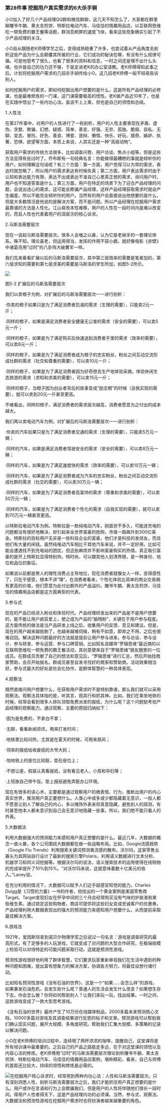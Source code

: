 ### 第28件事 挖掘用户真实需求的6大杀手锏

小O加入了好几个产品经理QQ群和微信群聊，这几天不知怎么了，大家都在群里聊雕爷牛腩、黄太吉煎饼、特斯拉电动汽车、马佳佳的情趣用品店，以互联网思维吃一顿免费的霸王餐等话题，群消息刷屏的速度飞快，看来这些现象确实引起了不少产品经理的关注。

小O自从跟随老K师傅学艺之后，变得成熟稳重了许多，也尝试着从产品角度去剖析这些产品为什么会颠覆其所属的行业，它们成功的秘诀在哪，有没有什么规律可循。可是他思考了很久，也看了很多的资料和信息，一时之间还是理不出什么头绪，也许是自己的功力还不够，于是走进老K的办公室请教。老K师傅得知此事之后，计划将挖掘用户需求的几招杀手锏传给小O。这几招老K师傅一般不轻易告诉别人。

如何挖掘用户的需求，即如何挖掘出用户想要的是什么，这是所有产品经理的必修课，也是最难修炼的一门课，这门课需要极高的悟性。老K做产品近10年了，也是在实践中悟出了一些内功心法。虽说不上上乘，但也是自己的领悟和总结。

1.人性法

在第27件事中，对用户的人性进行了一些剖析，用户的人性主要表现在矛盾、虚伪、贪婪、欺骗、幻想、疑惑、简单、善变、好强、无奈、孤独、脆弱、自私、无聊、变态、冒险、好色、善良、博爱、诡辩、懒惰、快乐、好玩、猎奇、嫉妒、执著、恐惧、欲望等方面，本质上来说，人其实还是一种“高级动物”。

获取用户需求的传统方法很多，比如调查问卷、用户访谈、焦点小组等，但是这些方法显得有些过时了。乔布斯有一句经典名言：你能做得最糟糕的事就是倾听你的用户。如何理解这句话呢？有三个方面：第一方面，用户觉得习以为常的需求，表达时就忽略了，所以用户的需求表达有时候失真；第二方面，用户表达需求时由于认知和表达能力有限，表达不出或表达不准自己心里真正想的需求，询问用户时，用户也不知道答案是什么；第三方面，用户在特定的场景下为了迎合产品经理的问题，会说出违心的需求，这可能会欺骗产品经理，这样产品经理获取需求时就会产生偏差，所以不能完全倾听你的用户。当然有的用户会直接说出他想要的是什么，但是大多数情况是他说的是解决方案，而不是问题。所以产品经理在挖掘用户需求最靠谱的方法是人性化。江山易改本性难移，用户的人性在一段时间内是难以改变的，而且人性也代表着用户的深层次的核心诉求。

2.马斯洛需要层次

现在一说起马斯洛需要层次。很多人会嗤之以鼻，认为它是老掉牙的一套理论体系。殊不知，理论虽老，但运用得当，发挥的作用不容小觑，就好像电影《赤壁》中诸葛亮用“过时”的八卦阵大破曹军一样。

我们先来看看扩展以后的马斯洛需要层次，其中第三层效率的需要是笔者加的，第六层求知的需要和第七层求美的需要是马斯洛的学生所加，如图5-2所示。

![](images/image01624.jpeg)

图5-2 扩展后的马斯洛需要层次

我们以卖橙子为例，对扩展后的马斯洛需要层次一一进行剖析：

·你卖的橙子如果只是为了满足消费者饥渴的需求（生理的需要），只能卖2元一斤；

·同样的橙子，如果是满足消费者安全健康无公害的需求（安全的需要），可以卖5元一斤；

·同样的橙子，如果是为了满足购买后快速送到消费者手里的需求（效率的需要），可以卖8元一斤；

·同样的橙子，如果是为了满足消费者成为橙子的忠实粉丝，粉丝之间互动交流形成社群的需求（社交和尊重的需要），可以卖10元一斤；

·同样的橙子，如果是为了满足消费者因为好奇想去生产地体验采摘，体验休闲生态旅游的需求（求知和求美的需要），可以卖15元一斤；

·同样的橙子，当橙子因为创业者背后的故事变成“励志橙”的时候（自我实现的需要），就可以卖到20元一斤甚至更高。

不难看出，同样的橙子，满足消费者的需求层次越高，消费者愿意为之付出的成本越大。

我们再以卖电动汽车为例，对扩展后的马斯洛需要层次一一进行剖析：

·你卖的汽车如果只是为了满足消费者交通的需求（生理的需要），只能卖5万元一辆；

·同样的汽车，如果是满足消费者驾驶安全的需求（安全的需要），可以卖8万元一辆；

·同样的汽车，如果是为了满足速度快的需求（效率的需要），可以卖10万元一辆；

·同样的汽车，如果是为了满足消费者成为汽车的忠实粉丝，粉丝之间互动交流形成社群的需求（社交的需要），可以卖30万元一辆；

·同样的汽车，如果是为了满足消费者高富帅的需求（尊重和求美的需要），可以卖50万元一辆；

·同样的汽车，如果是为了满足消费者个性化的需求（自我实现的需要），就可以卖到70万元一辆甚至更高。

以特斯拉电动汽车为例。特斯拉是一款纯电动汽车，刚面世不多久，可能连充电的问题都没有很好地解决，却引起来全世界富豪的抢购，市值一路飙升到300亿美金。特斯拉的目标用户无非是一些科技企业的富豪，他们才是科技的发烧友，而且他们有大量的闲钱。虽然纯电动汽车相比于其他汽车来说，并不一定好用，比如可能会遭遇找不到充电站的困扰，但这些麻烦并不影响富豪购买的热情。真正吸引富豪的是开上特斯拉显得特别帅，特时尚，可以跟其他人划清界限，是一种身份、地位和品位的象征。

如果说以前都是男人的理性消费占主导地位，现在消费者就像女人一样，变得感性了，只在乎感受，根本不讲“理”。在消费者看来，个性化体验比简单的商业交易拥有更高的价值，他们愿意为此付出额外的产品溢价。雕爷牛腩、黄太吉煎饼、马佳佳的情趣用品店都是这方面典型的代表。

3.参与式

现在的产品已经进入粉丝和体验时代。产品经理研发出来的产品是不是用户想要的，能不能让用户疯狂爱上，使之成为产品的“脑残粉”，关键在于用户参与程度。这方面传统的做法是当产品研发上线之后，收集用户的反馈、意见和建议。但是，现在的用户越来越挑剔了，也越来越难伺候，稍有不如意，即弃之不用，之后也很难召回。解决这种问题最好的方法就是提前让用户参与进来，参与访谈、参与设计、参与研发、参与运营、参与口碑营销。比如知名自媒体“罗辑思维”最近搞的以互联网思维吃一顿免费的霸王餐活动，其创意便来自于“罗辑思维”朋友圈里的一位成员。在群成员贡献了自己的想法和意见后，“罗辑思维”进行汇总，然后开始找商家赞助，会员开始报名。群成员甚至自发寻找好的商家和赞助商。活动效果相当好。参与式最大的好处是社会化协作，是群体智慧的一种具体表现。

4.观察法

既然直接问用户想要什么，在获取用户需求时不是特别靠谱，那么我们就可以采用观察法。观察法具体指的是，听其言，观其行和抓其神。比如，我们在乘坐地铁的时候，经常会看到很多人排队领取免费派发的报纸，为什么呢？这个问题挺考验产品经理的观察能力。通过观察，主要的原因归纳如下：

·因为是免费的，不拿白不拿；

·无聊，看看新闻资讯，用来打发时间；

·地铁里比较闷热，尤其是在夏天的时候，可用来扇风；

·领来的报纸给收废纸的大爷大妈；

·怕地铁上的座位比较脏，垫在座位上；

·不想让座，假装认真看报纸，没有看见老人、小孩和孕妇等；

·上班族自己带午饭，垫上报纸避免弄脏办公环境。

现在有很多的读心术，主要都是通过观察用户的微表情、行为，推断出用户的内心真实世界，推测用户真正要想什么。人类心中或多或少都隐藏着无意识，一般人都不愿意让别人了解自己的内心，多以掩饰外表来将真意隐藏，避免别人的探测，有时甚至他本人都未意识到自己会无意识地隐藏一些事。所以，我们绝不能只看人的外表。

5.大数据法

利用大数据强大的预测能力来感知用户真正想要的是什么。最近几年，大数据的概念一直火暴，各个公司围绕大数据都在做一些战略布局。比如，Google流感趋势（Google Flu Trends）利用搜索关键词预测禽流感的散布。沃尔玛，这家零售业寡头为其网站自行设计了最新的搜索引擎Polaris，利用语义数据进行文本分析、机器学习和同义词挖掘等。根据沃尔玛的说法，语义搜索技术的运用使得在线购物的完成率提升了10%到15%。“对沃尔玛来说，这就意味着数十亿美元的收入。”Laney说。

在充分利用的情况下，大数据可以赋予人们近乎超感官知觉的能力。Charles Duigg是《习惯的力量》一书的作者，他找出的一个黄金案例是美国零售商Target。Target发现妇女在怀孕中间的三个月会经常购买没有气味的护肤液和某些维生素。通过锁定这些购物者，商店可提供将这些妇女变成忠诚客户的优惠券。产品经理利用大数据表现出的强大的预测能力来感知用户想要什么，从而提前采取最佳解决方案。

6.游戏法

1921年，爱因斯坦拿到诺贝尔物理学奖之后说过一句名言：游戏是调查研究的最高形式。有了足够多的人玩游戏，它就变成了对问题的大型合作研究，在极端规模上检验可以对待特定的可能问题采取行动。这就是预测性游戏。

预测性游戏很好地利用了群体智慧，它们要求玩家重新审视我们在生活中遇到的种种问题和困难，提出富有想象力的解决方案，协调各方努力，将最佳设想付诸行动。

比如知名预测性游戏《没有石油的世界》，这是一个“如果……会怎么样”的游戏，如果暴发石油危机，会发生些什么呢？普通人的生活会发生什么改变？如果想生存下去，你会怎么做？你将如何帮助别人？让我们来玩一玩，找出结果。一时之间，这款游戏变成了一款大型思考游戏。

《没有石油的世界》最终产生了10万份在线媒体制品，2000多篇未来预测核心文档，10000多篇对游戏及其调查结果进行反思的帖子和文章。预测游戏可以帮助我们确认现实问题，展开大规模、多角度研究。帮助我们汇集大规模、多策略的记录以解决问题。

小O在老K师傅的培训过程中，连续喝了两杯浓浓的咖啡，提醒自己，这堂课将是所有培训课中最重要的。之后自己的产品之路能走多远，在于对这堂课的领悟以及内容心法的修炼。老K师傅用“过时”的马斯洛需要层次理论剖析雕爷牛腩、黄太吉煎饼、特斯拉电动汽车、马佳佳的情趣用品店案例，堪称精彩。看来，自己与师傅的差距还比较大，持续的领悟和修炼是必需的。

![](images/image01625.jpeg)在挖掘用户核心诉求时，经常用到两种内功心法：人性和马斯洛需要层次。只有深刻洞悉人性，剖析马斯洛需要层次之后，我们才能抓住用户真正想要的是什么。用户或许在言语和行为上会欺骗我们，但是用户的人性将伴随他们很长一段时间。得用户人性者得天下，这是产品经理内功的必须课。当然，参与式、观察法、大数据法和预测性游戏在挖掘用户需求时也将扮演者越来越重要的角色。
